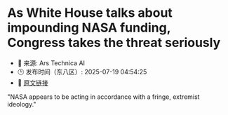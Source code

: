 # As White House talks about impounding NASA funding, Congress takes the threat seriously
- 📅 来源: Ars Technica AI
- 🕒 发布时间（东八区）: 2025-07-19 04:54:25
- 🔗 [原文链接](https://arstechnica.com/space/2025/07/a-huge-fight-looms-over-the-nasa-budget-this-fall/)

"NASA appears to be acting in accordance with a fringe, extremist ideology."